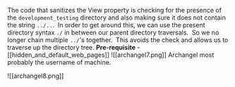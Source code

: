 The code that sanitizes the View property is checking for the presence of the `development_testing` directory and also making sure it does not contain the string `../..`.  In order to get around this, we can use the present directory syntax `./` in between our parent directory traversals.  So we no longer chain multiple `../`'s together.  This avoids the check and allows us to traverse up the directory tree.
**Pre-requisite** - [[hidden_and_default_web_pages]]
![[archangel7.png]]
Archangel most probably the username of machine.

![[archangel8.png]]

## 